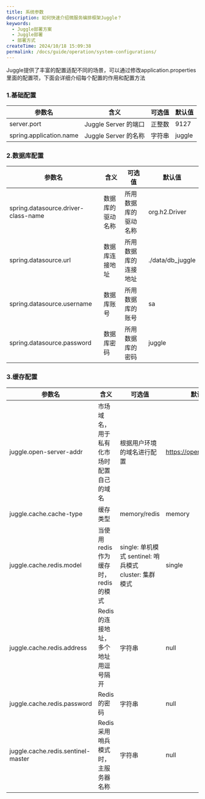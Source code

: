 ```yaml
---
title: 系统参数
description: 如何快速介绍微服务编排框架Juggle？
keywords:
  - Juggle部署方案
  - Juggle部署
  - 部署方式
createTime: 2024/10/18 15:09:38
permalink: /docs/guide/operation/system-configurations/
---
```


Juggle提供了丰富的配置适配不同的场景，可以通过修改application.properties里面的配置项，下面会详细介绍每个配置的作用和配置方法

### 1.基础配置

| 参数名                  | 含义                 | 可选值 | 默认值 |
| ----------------------- | -------------------- | ------ | ------ |
| server.port             | Juggle Server 的端口 | 正整数 | 9127   |
| spring.application.name | Juggle Server 的名称 | 字符串 | juggle |

### 2.数据库配置

| 参数名                              | 含义             | 可选值               | 默认值           |
| ----------------------------------- | ---------------- | -------------------- | ---------------- |
| spring.datasource.driver-class-name | 数据库的驱动名称 | 所用数据库的驱动名称 | org.h2.Driver    |
| spring.datasource.url               | 数据库连接地址   | 所用数据库的连接地址 | ./data/db_juggle |
| spring.datasource.username          | 数据库账号       | 所用数据库的账号     | sa               |
| spring.datasource.password          | 数据库密码       | 所用数据库的密码     | juggle           |

### 3.缓存配置

| 参数名                             | 含义                                     | 可选值                                                    | 默认值                   |
| ---------------------------------- | ---------------------------------------- | --------------------------------------------------------- | ------------------------ |
| juggle.open-server-addr            | 市场域名，用于私有化市场时配置自己的域名 | 根据用户环境的域名进行配置                                | https://open.juggle.plus |
| juggle.cache.cache-type            | 缓存类型                                 | memory/redis                                              | memory                   |
| juggle.cache.redis.model           | 当使用redis作为缓存时，redis的模式       | single: 单机模式   sentinel: 哨兵模式   cluster: 集群模式 | single                   |
| juggle.cache.redis.address         | Redis的连接地址，多个地址用逗号隔开      | 字符串                                                    | null                     |
| juggle.cache.redis.password        | Redis的密码                              | 字符串                                                    | null                     |
| juggle.cache.redis.sentinel-master | Redis采用哨兵模式时，主服务器名称        | 字符串                                                    | null                     |